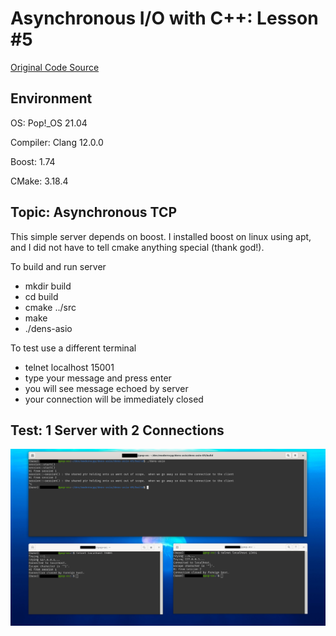 # Asynchronous I/O with C++: Lesson #5

[Original Code Source ](https://dens.website/tutorials/cpp-asio/async-tcp-server)

## Environment

OS: Pop!_OS 21.04

Compiler: Clang 12.0.0

Boost: 1.74

CMake: 3.18.4

## Topic: Asynchronous TCP

This simple server depends on boost.  I installed boost on linux using apt, and I did not have to tell cmake anything special (thank god!).

To build and run server
* mkdir build
* cd build
* cmake ../src
* make
* ./dens-asio

To test use a different terminal
* telnet localhost 15001
* type your message and press enter
* you will see message echoed by server
* your connection will be immediately closed

## Test: 1 Server with 2 Connections

![1 Server with 2 Connections](output/dens-asio_01.png)
